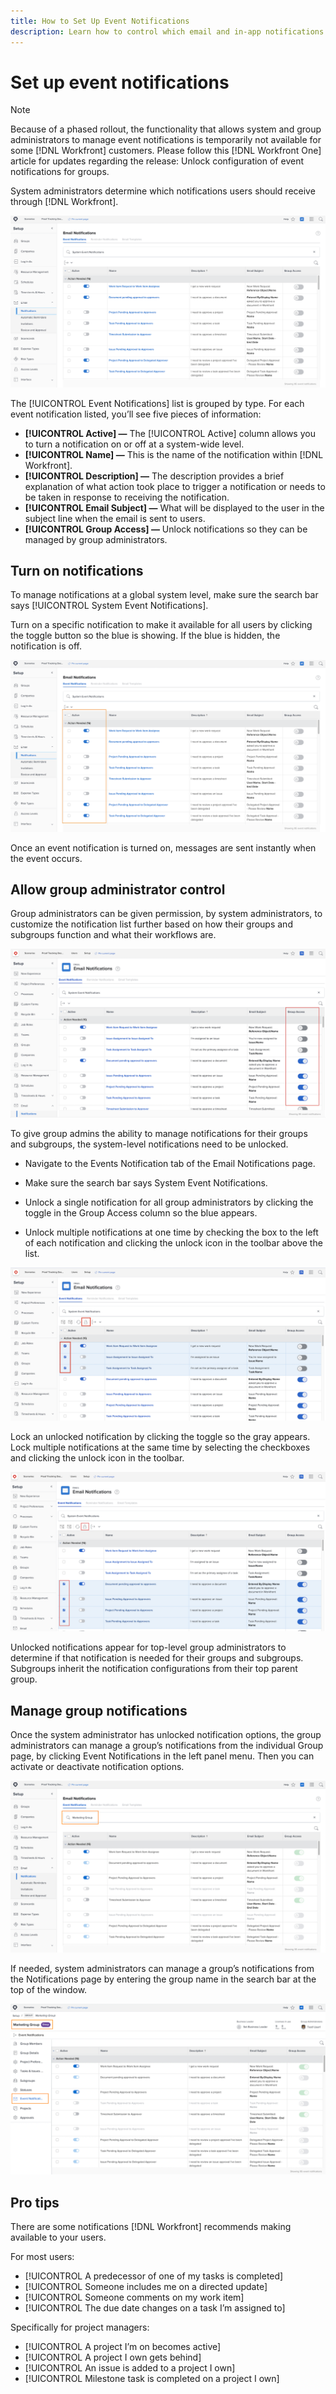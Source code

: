 ```yaml
---
title: How to Set Up Event Notifications
description: Learn how to control which email and in-app notifications [!DNL Adobe Workfront] users receive by managing event notifications.
---
```


<!---
this has the same content as the system administrator notification setup and mangement section of the email and inapp notificiations learning path
--->

<!---
add URL link in the note at the top of the LP
--->

# Set up event notifications

>[!NOTE]
>
>Because of a phased rollout, the functionality that allows system and group administrators to manage event notifications is temporarily not available for some [!DNL Workfront] customers. Please follow this [!DNL Workfront One] article for updates regarding the release: Unlock configuration of event notifications for groups.

System administrators determine which notifications users should receive through [!DNL Workfront].

![[!UICONTROL Email Notifications] window in the [!UICONTROL Setup] area](assets/admin-fund-notifications-1.png)

The [!UICONTROL Event Notifications] list is grouped by type. For each event notification listed, you’ll see five pieces of information:

* **[!UICONTROL Active] —** The [!UICONTROL Active] column allows you to turn a notification on or off at a system-wide level.
* **[!UICONTROL Name] —** This is the name of the notification within [!DNL Workfront].
* **[!UICONTROL Description] —** The description provides a brief explanation of what action took place to trigger a notification or needs to be taken in response to receiving the notification.
* **[!UICONTROL Email Subject] —** What will be displayed to the user in the subject line when the email is sent to users.
* **[!UICONTROL Group Access] —** Unlock notifications so they can be managed by group administrators. 

## Turn on notifications

To manage notifications at a global system level, make sure the search bar says [!UICONTROL System Event Notifications]. 

Turn on a specific notification to make it available for all users by clicking the toggle button so the blue is showing. If the blue is hidden, the notification is off.

![[!UICONTROL Active] column on [!UICONTROL Email Notifications] page](assets/admin-fund-notifications-2.png)

Once an event notification is turned on, messages are sent instantly when the event occurs.

## Allow group administrator control

Group administrators can be given permission, by system administrators, to customize the notification list further based on how their groups and subgroups function and what their workflows are.

![[!UICONTROL Group Access] column on [!UICONTROL Email Notifications] page](assets/ganotifications_01.png)

To give group admins the ability to manage notifications for their groups and subgroups, the system-level notifications need to be unlocked.

* Navigate to the Events Notification tab of the Email Notifications page. 

* Make sure the search bar says System Event Notifications. 

* Unlock a single notification for all group administrators by clicking the toggle in the Group Access column so the blue appears. 

* Unlock multiple notifications at one time by checking the box to the left of each notification and clicking the unlock icon in the toolbar above the list. 

![[!UICONTROL Group Access] column on [!UICONTROL Email Notifications] page](assets/ganotifications_02.png)

Lock an unlocked notification by clicking the toggle so the gray appears. Lock multiple notifications at the same time by selecting the checkboxes and clicking the unlock icon in the toolbar. 

![[!UICONTROL Group Access] column on [!UICONTROL Email Notifications] page](assets/ganotifications_03.png)

Unlocked notifications appear for top-level group administrators to determine if that notification is needed for their groups and subgroups. Subgroups inherit the notification configurations from their top parent group. ﻿


## Manage group notifications

Once the system administrator has unlocked notification options, the group administrators can manage a group’s notifications from the individual Group page, by clicking Event Notifications in the left panel menu. Then you can activate or deactivate notification options.

![[!UICONTROL Group Access] column on [!UICONTROL Email Notifications] page](assets/managegroupnotifications_01.png)

If needed, system administrators can manage a group’s notifications from the Notifications page by entering the group name in the search bar at the top of the window.

![[!UICONTROL Group Access] column on [!UICONTROL Email Notifications] page](assets/managegroupnotifications_02.png)

## Pro tips

There are some notifications [!DNL Workfront] recommends making available to your users.

For most users:

* [!UICONTROL A predecessor of one of my tasks is completed]
* [!UICONTROL Someone includes me on a directed update]
* [!UICONTROL Someone comments on my work item]
* [!UICONTROL The due date changes on a task I’m assigned to]
 

Specifically for project managers:

* [!UICONTROL A project I’m on becomes active]
* [!UICONTROL A project I own gets behind]
* [!UICONTROL An issue is added to a project I own]
* [!UICONTROL Milestone task is completed on a project I own]

<!---
learn more URLs
--->
